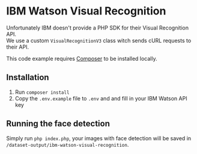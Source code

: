 # IBM Watson Visual Recognition
Unfortunately IBM doesn't provide a PHP SDK for their Visual Recognition API.  
We use a custom `VisualRecognitionV3` class witch sends cURL requests to their API.
 
This code example requires [Composer](https://getcomposer.org/) to be installed locally.

## Installation
1. Run `composer install`
2. Copy the `.env.example` file to `.env` and and fill in your IBM Watson API key

## Running the face detection
Simply run `php index.php`, your images with face detection will be saved in `/dataset-output/ibm-watson-visual-recognition`.
